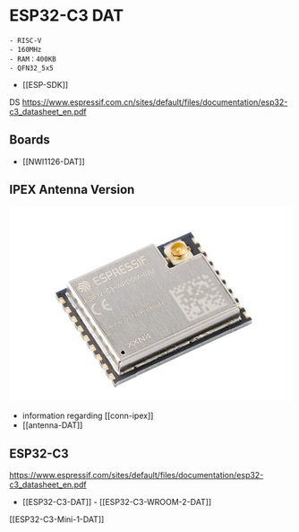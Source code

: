


# ESP32-C3 DAT
    - RISC-V 
    - 160MHz 
    - RAM：400KB
    - QFN32_5x5

- [[ESP-SDK]]

DS
https://www.espressif.com.cn/sites/default/files/documentation/esp32-c3_datasheet_en.pdf

## Boards 

- [[NWI1126-DAT]]

## IPEX Antenna Version 

![](40-46-13-07-06-2023.png)

- information regarding [[conn-ipex]]
- [[antenna-DAT]]




## ESP32-C3

https://www.espressif.com/sites/default/files/documentation/esp32-c3_datasheet_en.pdf

- [[ESP32-C3-DAT]] - [[ESP32-­C3-­WROOM-­2-DAT]]

[[ESP32-C3-Mini-1-DAT]]